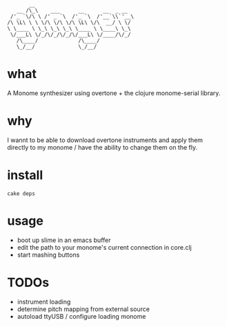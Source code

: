 ```
       __
   __ /\_\    ___      __      __  _ __
 /'_ `\/\ \ /' _ `\  /'_ `\  /'__`\\`'__\
/\ \L\ \ \ \/\ \/\ \/\ \L\ \/\  __/ \ \/
\ \____ \ \_\ \_\ \_\ \____ \ \____\ \_\
 \/___L\ \/_/\/_/\/_/\/___L\ \/____/\/_/
   /\____/             /\____/
   \_/__/              \_/__/

```

# what

A Monome synthesizer using overtone + the clojure monome-serial library.

# why

I wannt to be able to download overtone instruments and apply them directly to my monome / have the ability to change them on the fly.

# install

```
cake deps
```

# usage

- boot up slime in an emacs buffer
- edit the path to your monome's current connection in core.clj
- start mashing buttons

# TODOs

- instrument loading
- determine pitch mapping from external source
- autoload ttyUSB / configure loading monome
